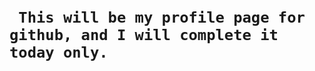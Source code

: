 <code>
<!DOCTYPE html>
<html lang="en">
<head>
    <meta charset="UTF-8">
    <meta http-equiv="X-UA-Compatible" content="IE=edge">
    <meta name="viewport" content="width=device-width, initial-scale=1.0">
    <title style="font-weight: bold;">Neo-z</title>
    <link rel="shortcut icon" href="logo.png" type="image/x-icon">
    <link rel="stylesheet" href="css.css">
    <link rel="preconnect" href="https://fonts.googleapis.com">
<link rel="preconnect" href="https://fonts.gstatic.com" crossorigin>
<link href="https://fonts.googleapis.com/css2?family=Macondo&display=swap" rel="stylesheet">
</head>
<body>
    <h1> This will be my profile page for github, and I will complete it today only.</h1>
</body>
</html>
</code>